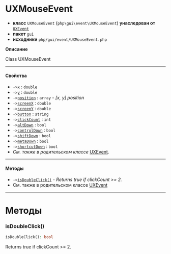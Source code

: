 # UXMouseEvent

- **класс** `UXMouseEvent` (`php\gui\event\UXMouseEvent`) **унаследован от** [`UXEvent`](https://github.com/VenityStudio/android/tree/master/jphp-android-ext/api-docs/classes/php/gui/event/UXEvent.ru.md)
- **пакет** `gui`
- **исходники** `php/gui/event/UXMouseEvent.php`

**Описание**

Class UXMouseEvent

---

#### Свойства

- `->`[`x`](#prop-x) : `double`
- `->`[`y`](#prop-y) : `double`
- `->`[`position`](#prop-position) : `array` - _[x, y] position_
- `->`[`screenX`](#prop-screenx) : `double`
- `->`[`screenY`](#prop-screeny) : `double`
- `->`[`button`](#prop-button) : `string`
- `->`[`clickCount`](#prop-clickcount) : `int`
- `->`[`altDown`](#prop-altdown) : `bool`
- `->`[`controlDown`](#prop-controldown) : `bool`
- `->`[`shiftDown`](#prop-shiftdown) : `bool`
- `->`[`metaDown`](#prop-metadown) : `bool`
- `->`[`shortcutDown`](#prop-shortcutdown) : `bool`
- *См. также в родительском классе* [UXEvent](https://github.com/VenityStudio/android/tree/master/jphp-android-ext/api-docs/classes/php/gui/event/UXEvent.ru.md).

---

#### Методы

- `->`[`isDoubleClick()`](#method-isdoubleclick) - _Returns true if clickCount >= 2._
- См. также в родительском классе [UXEvent](https://github.com/VenityStudio/android/tree/master/jphp-android-ext/api-docs/classes/php/gui/event/UXEvent.ru.md)

---
# Методы

<a name="method-isdoubleclick"></a>

### isDoubleClick()
```php
isDoubleClick(): bool
```
Returns true if clickCount >= 2.